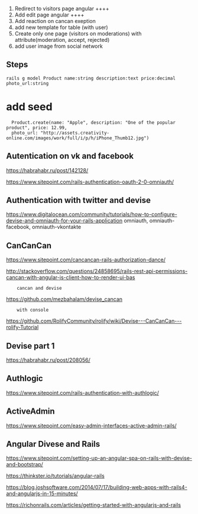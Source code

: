 1. Redirect to visitors page angular ++++
2. Add edit page angular ++++
3. Add reaction on cancan exeption
4. add new template for table (with user)
5. Create only one page (visitors on moderations) with attribute(moderation, accept, rejected)
6. add user image from social network
## Steps 

    rails g model Product name:string description:text price:decimal  photo_url:string
    
# add seed
      Product.create(name: "Apple", description: "One of the popular product", price: 12.99,
      photo_url: "http://assets.creativity-online.com/images/work/full/i/p/h/iPhone_Thumb12.jpg")

    

## Autentication on vk and facebook 

https://habrahabr.ru/post/142128/

https://www.sitepoint.com/rails-authentication-oauth-2-0-omniauth/


## Authentication with twitter and devise
https://www.digitalocean.com/community/tutorials/how-to-configure-devise-and-omniauth-for-your-rails-application
omniauth, omniauth-facebook, omniauth-vkontakte
## CanCanCan

https://www.sitepoint.com/cancancan-rails-authorization-dance/

http://stackoverflow.com/questions/24858695/rails-rest-api-permissions-cancan-with-angular-js-client-how-to-render-ui-bas
        
        cancan and devise
https://github.com/mezbahalam/devise_cancan

        with console
https://github.com/RolifyCommunity/rolify/wiki/Devise---CanCanCan---rolify-Tutorial

## Devise part 1
https://habrahabr.ru/post/208056/
## Authlogic
https://www.sitepoint.com/rails-authentication-with-authlogic/
## ActiveAdmin
https://www.sitepoint.com/easy-admin-interfaces-active-admin-rails/
## Angular Divese and Rails

https://www.sitepoint.com/setting-up-an-angular-spa-on-rails-with-devise-and-bootstrap/

https://thinkster.io/tutorials/angular-rails

https://blog.joshsoftware.com/2014/07/17/building-web-apps-with-rails4-and-angularjs-in-15-minutes/

https://richonrails.com/articles/getting-started-with-angularjs-and-rails

